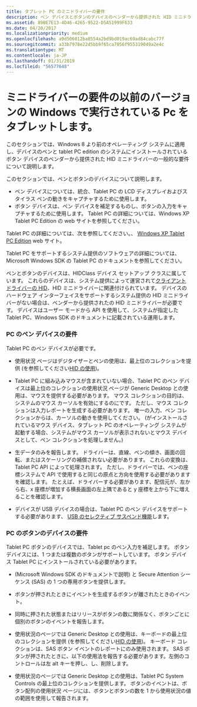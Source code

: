 ```yaml
---
title: タブレット PC のミニドライバーの要件
description: ペン デバイスとボタンのデバイスのベンダーから提供された HID ミニドライバーの一般的な要件について説明します。
ms.assetid: 89BE7E13-4D46-4265-9522-D5A51999F633
ms.date: 04/20/2017
ms.localizationpriority: medium
ms.openlocfilehash: a9d506012ba8554a2bd9bd019ac69ad84cabc77f
ms.sourcegitcommit: a33b7978e22d5bb9f65ca7056f955319049a2e4c
ms.translationtype: MT
ms.contentlocale: ja-JP
ms.lasthandoff: 01/31/2019
ms.locfileid: "56577648"
---
```

# <a name="minidriver-requirements-for-tablet-pcs-running-on-earlier-versions-of-windows"></a>ミニドライバーの要件の以前のバージョンの Windows で実行されている Pc をタブレットします。


このセクションでは、Windows 8 より前のオペレーティング システムに適用し、デバイスのペンと tablet PC edition のシステムにインストールされているボタン デバイスのベンダーから提供された HID ミニドライバーの一般的な要件について説明します。

このセクションでは、ペンとボタンのデバイスについて説明します。

-   ペン デバイスについては、統合、Tablet PC の LCD ディスプレイおよびスタイラス ペンの動きをキャプチャするために使用します。
-   ボタン デバイスは、ペン デバイスを補足するものし、ボタンの入力をキャプチャするために使用します。 Tablet PC の詳細については、Windows XP Tablet PC Edition の web サイトを参照してください。

Tablet PC の詳細については、次を参照してください。、 [Windows XP Tablet PC Edition](https://go.microsoft.com/fwlink/p/?linkid=275069) web サイト。

Tablet PC をサポートするシステム提供のソフトウェアの詳細については、Microsoft Windows SDK の Tablet PC のドキュメントを参照してください。

ペンとボタンのデバイスは、HIDClass デバイス セットアップ クラスに属しています。 これらのデバイスは、システム提供によって運営されて[クライアント ドライバーの HID](hid-client-drivers.md)、HID ミニドライバーに関連付けられています。 デバイスのハードウェア インターフェイスをサポートするシステム提供の HID ミニドライバーがない場合は、ベンダーから提供されたの HID ミニドライバーが必要です。 デバイスはユーザー モードから API を使用して、システムが指定した Tablet PC、Windows SDK のドキュメントに記載されている運用します。

### <a name="requirements-for-pc-pen-devices"></a>PC のペン デバイスの要件

Tablet PC のペン デバイスが必要です。

-   使用状況 ページはデジタイザーとペンの使用は、最上位のコレクションを提供 (を参照してください[HID の使用](hid-usages.md))。

-   Tablet PC に組み込みマウスが含まれていない場合、Tablet PC のペン デバイスは最上位のコレクションの使用状況 ページが Generic Desktop との使用は、マウスを提供する必要があります。 マウス コレクションの目的は、システムのマウス カーソルを有効にするのにです。 ただし、マウス コレクションは入力レポートを生成する必要があります。 唯一の入力、ペン コレクションからは、カーソルの動きを使用してください。 (がインストールされているマウス デバイス、タブレット PC のオペレーティング システムが起動する場合、システムがマウス カーソルが表示されないとマウス デバイスとして、ペン コレクションを処理しません。)

-   生データのみを報告します。 ドライバーは、直線、ペンの傾き、画面の回転、またはスケーリングの補償されない必要があります。 これらの変換は、Tablet PC API によって処理されます。 ただし、ドライバーでは、ペンの座標システムで API で使用すると同じの原点と方向を使用する必要がありますを確認します。 たとえば、ドライバーする必要があります、配信元が、左から右、x 座標が増加する横長画面の左上隅であると y 座標を上から下に増えることを確認します。

-   デバイスが USB デバイスの場合は、Tablet PC のペン デバイスをサポートする必要があります、 [USB のセレクティブ サスペンド機能](https://msdn.microsoft.com/library/windows/hardware/ff540144)します。

### <a href="" id="ddk-requirements-on-hid-minidrivers-for-tablet-pc-button-devices-kg"></a>PC のボタンのデバイスの要件

Tablet PC ボタンのデバイスでは、Tablet pc のペン入力を補足します。 ボタン デバイスには、1 つまたは複数のボタンがサポートしています。 ボタン デバイス Tablet PC にインストールされている必要があります。

-   (Microsoft Windows SDK のドキュメントで説明) と Secure Attention シーケンス (SAS) の 1 つの専用ボタンを提供します。

-   ボタンが押されたときにイベントを生成するボタンが離されたときのイベント。

-   同時に押された状態またはリリースがボタンの数に関係なく、ボタンごとに個別のボタンのイベントを報告します。

-   使用状況のページでは Generic Desktop との使用は、キーボードの最上位のコレクションを提供 (を参照してください[HID の使用](hid-usages.md))。 キーボード コレクションは、SAS ボタン イベントのレポートにのみ使用されます。 SAS ボタンが押されたときに、以下の使用法を報告する必要があります。左側のコントロールは左 alt キーを押し、し、削除します。

-   使用状況のページでは Generic Desktop との使用は、Tablet PC System Controls の最上位のコレクションを提供します。 ボタンのイベントは、ボタン配列の使用状況 ページには、ボタンとボタンの数を 1 から使用状況の値の範囲を使用して報告されます。

 

 




